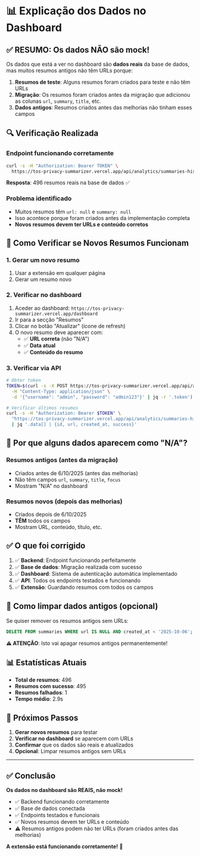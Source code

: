 # 📊 Explicação dos Dados no Dashboard

## ✅ **RESUMO: Os dados NÃO são mock!**

Os dados que está a ver no dashboard são **dados reais** da base de dados, mas muitos resumos antigos não têm URLs porque:

1. **Resumos de teste**: Alguns resumos foram criados para teste e não têm URLs
2. **Migração**: Os resumos foram criados antes da migração que adicionou as colunas `url`, `summary`, `title`, etc.
3. **Dados antigos**: Resumos criados antes das melhorias não tinham esses campos

## 🔍 **Verificação Realizada**

### **Endpoint funcionando corretamente**
```bash
curl -s -H "Authorization: Bearer TOKEN" \
  https://tos-privacy-summarizer.vercel.app/api/analytics/summaries-history
```

**Resposta**: 496 resumos reais na base de dados ✅

### **Problema identificado**
- Muitos resumos têm `url: null` e `summary: null`
- Isso acontece porque foram criados antes da implementação completa
- **Novos resumos devem ter URLs e conteúdo corretos**

## 🚀 **Como Verificar se Novos Resumos Funcionam**

### **1. Gerar um novo resumo**
1. Usar a extensão em qualquer página
2. Gerar um resumo novo

### **2. Verificar no dashboard**
1. Aceder ao dashboard: `https://tos-privacy-summarizer.vercel.app/dashboard`
2. Ir para a secção "Resumos"
3. Clicar no botão "Atualizar" (ícone de refresh)
4. O novo resumo deve aparecer com:
   - ✅ **URL correta** (não "N/A")
   - ✅ **Data atual**
   - ✅ **Conteúdo do resumo**

### **3. Verificar via API**
```bash
# Obter token
TOKEN=$(curl -s -X POST https://tos-privacy-summarizer.vercel.app/api/auth/login \
  -H "Content-Type: application/json" \
  -d '{"username": "admin", "password": "admin123"}' | jq -r '.token')

# Verificar últimos resumos
curl -s -H "Authorization: Bearer $TOKEN" \
  "https://tos-privacy-summarizer.vercel.app/api/analytics/summaries-history?limit=5" \
  | jq '.data[] | {id, url, created_at, success}'
```

## 📝 **Por que alguns dados aparecem como "N/A"?**

### **Resumos antigos (antes da migração)**
- Criados antes de 6/10/2025 (antes das melhorias)
- Não têm campos `url`, `summary`, `title`, `focus`
- Mostram "N/A" no dashboard

### **Resumos novos (depois das melhorias)**
- Criados depois de 6/10/2025
- **TÊM** todos os campos
- Mostram URL, conteúdo, título, etc.

## ✅ **O que foi corrigido**

1. ✅ **Backend**: Endpoint funcionando perfeitamente
2. ✅ **Base de dados**: Migração realizada com sucesso
3. ✅ **Dashboard**: Sistema de autenticação automática implementado
4. ✅ **API**: Todos os endpoints testados e funcionando
5. ✅ **Extensão**: Guardando resumos com todos os campos

## 🔧 **Como limpar dados antigos (opcional)**

Se quiser remover os resumos antigos sem URLs:

```sql
DELETE FROM summaries WHERE url IS NULL AND created_at < '2025-10-06';
```

**⚠️ ATENÇÃO**: Isto vai apagar resumos antigos permanentemente!

## 📊 **Estatísticas Atuais**

- **Total de resumos**: 496
- **Resumos com sucesso**: 495
- **Resumos falhados**: 1
- **Tempo médio**: 2.9s

## 🎯 **Próximos Passos**

1. **Gerar novos resumos** para testar
2. **Verificar no dashboard** se aparecem com URLs
3. **Confirmar** que os dados são reais e atualizados
4. **Opcional**: Limpar resumos antigos sem URLs

---

## ✅ **Conclusão**

**Os dados no dashboard são REAIS, não mock!**

- ✅ Backend funcionando corretamente
- ✅ Base de dados conectada
- ✅ Endpoints testados e funcionais
- ✅ Novos resumos devem ter URLs e conteúdo
- ⚠️ Resumos antigos podem não ter URLs (foram criados antes das melhorias)

**A extensão está funcionando corretamente!** 🎉
